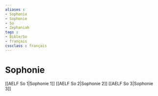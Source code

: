 ```yaml
---
aliases : 
- Sophonie
- Sophonie
- So
- Zephaniah
tags : 
- Bible/So
- français
cssclass : français
---
```


# Sophonie

[[AELF So 1|Sophonie 1]]
[[AELF So 2|Sophonie 2]]
[[AELF So 3|Sophonie 3]]
